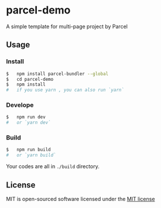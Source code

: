 # parcel-demo
A simple template for multi-page project by Parcel 

##  Usage

### Install
```bash
$   npm install parcel-bundler --global
$   cd parcel-demo
$   npm install
#   if you use yarn , you can also run `yarn`
```

### Develope
```bash
$   npm run dev
#   or `yarn dev`
```

### Build
```bash
$   npm run build
#   or `yarn build`
```
Your codes are all in `./build` directory.

##  License
MIT is open-sourced software licensed under the [MIT license](https://opensource.org/licenses/MIT)